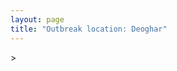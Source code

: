 ```yaml
---
layout: page
title: "Outbreak location: Deoghar"
---
```

<div id="mapid">
<script src="https://buda-magenta.github.io/hazard_map/load_map.js"></script>
><script>
var marker_outbreak = L.marker([24.476642, 86.606732],{"autoPan": true}).addTo(map); marker_outbreak.bindTooltip("Deoghar").openTooltip();

var circle_1 = L.circle([22.801519, 86.202958], {"pane": "markerPane", "color": "red", "fill": true, "fillOpacity": 0.2, "fillRule": "evenodd", "lineCap": "round", "lineJoin": "round", "opacity": 1.0, "radius": 148728, "stroke": true, "weight": 3}).addTo(map);
circle_1.bindTooltip("Jamshedpur<br>rank: 1<br>hazard index: 0.148729")
circle_1.bindPopup('<a href="https://buda-magenta.github.io/hazard_map/Jamshedpur">Jamshedpur</a>')

var circle_2 = L.circle([23.687130, 86.974659], {"pane": "markerPane", "color": "red", "fill": true, "fillOpacity": 0.2, "fillRule": "evenodd", "lineCap": "round", "lineJoin": "round", "opacity": 1.0, "radius": 104827, "stroke": true, "weight": 3}).addTo(map);
circle_2.bindTooltip("Asansol<br>rank: 2<br>hazard index: 0.104828")
circle_2.bindPopup('<a href="https://buda-magenta.github.io/hazard_map/Asansol">Asansol</a>')

var circle_3 = L.circle([23.795281, 86.430964], {"pane": "markerPane", "color": "red", "fill": true, "fillOpacity": 0.2, "fillRule": "evenodd", "lineCap": "round", "lineJoin": "round", "opacity": 1.0, "radius": 25945, "stroke": true, "weight": 3}).addTo(map);
circle_3.bindTooltip("Dhanbad<br>rank: 3<br>hazard index: 0.025946")
circle_3.bindPopup('<a href="https://buda-magenta.github.io/hazard_map/Dhanbad">Dhanbad</a>')

var circle_4 = L.circle([23.370035, 85.325013], {"pane": "markerPane", "color": "red", "fill": true, "fillOpacity": 0.2, "fillRule": "evenodd", "lineCap": "round", "lineJoin": "round", "opacity": 1.0, "radius": 23977, "stroke": true, "weight": 3}).addTo(map);
circle_4.bindTooltip("Ranchi<br>rank: 4<br>hazard index: 0.023977")
circle_4.bindPopup('<a href="https://buda-magenta.github.io/hazard_map/Ranchi">Ranchi</a>')

var circle_5 = L.circle([25.609324, 85.123525], {"pane": "markerPane", "color": "red", "fill": true, "fillOpacity": 0.2, "fillRule": "evenodd", "lineCap": "round", "lineJoin": "round", "opacity": 1.0, "radius": 11854, "stroke": true, "weight": 3}).addTo(map);
circle_5.bindTooltip("Patna<br>rank: 5<br>hazard index: 0.011854")
circle_5.bindPopup('<a href="https://buda-magenta.github.io/hazard_map/Patna">Patna</a>')

var circle_6 = L.circle([23.699128, 85.991069], {"pane": "markerPane", "color": "red", "fill": true, "fillOpacity": 0.2, "fillRule": "evenodd", "lineCap": "round", "lineJoin": "round", "opacity": 1.0, "radius": 9245, "stroke": true, "weight": 3}).addTo(map);
circle_6.bindTooltip("Bokaro<br>rank: 6<br>hazard index: 0.009246")
circle_6.bindPopup('<a href="https://buda-magenta.github.io/hazard_map/Bokaro">Bokaro</a>')

var circle_7 = L.circle([22.782355, 86.159003], {"pane": "markerPane", "color": "red", "fill": true, "fillOpacity": 0.2, "fillRule": "evenodd", "lineCap": "round", "lineJoin": "round", "opacity": 1.0, "radius": 8125, "stroke": true, "weight": 3}).addTo(map);
circle_7.bindTooltip("Adityapur<br>rank: 7<br>hazard index: 0.008126")
circle_7.bindPopup('<a href="https://buda-magenta.github.io/hazard_map/Adityapur">Adityapur</a>')

var circle_8 = L.circle([23.535048, 87.338043], {"pane": "markerPane", "color": "red", "fill": true, "fillOpacity": 0.2, "fillRule": "evenodd", "lineCap": "round", "lineJoin": "round", "opacity": 1.0, "radius": 6705, "stroke": true, "weight": 3}).addTo(map);
circle_8.bindTooltip("Durgapur<br>rank: 8<br>hazard index: 0.006706")
circle_8.bindPopup('<a href="https://buda-magenta.github.io/hazard_map/Durgapur">Durgapur</a>')

var circle_9 = L.circle([22.541418, 88.357691], {"pane": "markerPane", "color": "red", "fill": true, "fillOpacity": 0.2, "fillRule": "evenodd", "lineCap": "round", "lineJoin": "round", "opacity": 1.0, "radius": 5818, "stroke": true, "weight": 3}).addTo(map);
circle_9.bindTooltip("Kolkata<br>rank: 9<br>hazard index: 0.005818")
circle_9.bindPopup('<a href="https://buda-magenta.github.io/hazard_map/Kolkata">Kolkata</a>')

var circle_10 = L.circle([22.214285, 84.872437], {"pane": "markerPane", "color": "red", "fill": true, "fillOpacity": 0.2, "fillRule": "evenodd", "lineCap": "round", "lineJoin": "round", "opacity": 1.0, "radius": 4832, "stroke": true, "weight": 3}).addTo(map);
circle_10.bindTooltip("Raurkela<br>rank: 10<br>hazard index: 0.004832")
circle_10.bindPopup('<a href="https://buda-magenta.github.io/hazard_map/Raurkela">Raurkela</a>')

var circle_11 = L.circle([25.286698, 87.132254], {"pane": "markerPane", "color": "red", "fill": true, "fillOpacity": 0.2, "fillRule": "evenodd", "lineCap": "round", "lineJoin": "round", "opacity": 1.0, "radius": 3597, "stroke": true, "weight": 3}).addTo(map);
circle_11.bindTooltip("Bhagalpur<br>rank: 11<br>hazard index: 0.003598")
circle_11.bindPopup('<a href="https://buda-magenta.github.io/hazard_map/Bhagalpur">Bhagalpur</a>')

var circle_12 = L.circle([23.250000, 87.750000], {"pane": "markerPane", "color": "red", "fill": true, "fillOpacity": 0.2, "fillRule": "evenodd", "lineCap": "round", "lineJoin": "round", "opacity": 1.0, "radius": 3287, "stroke": true, "weight": 3}).addTo(map);
circle_12.bindTooltip("Barddhaman<br>rank: 12<br>hazard index: 0.003287")
circle_12.bindPopup('<a href="https://buda-magenta.github.io/hazard_map/Barddhaman">Barddhaman</a>')

var circle_13 = L.circle([24.796436, 85.007956], {"pane": "markerPane", "color": "red", "fill": true, "fillOpacity": 0.2, "fillRule": "evenodd", "lineCap": "round", "lineJoin": "round", "opacity": 1.0, "radius": 3264, "stroke": true, "weight": 3}).addTo(map);
circle_13.bindTooltip("Gaya<br>rank: 13<br>hazard index: 0.003264")
circle_13.bindPopup('<a href="https://buda-magenta.github.io/hazard_map/Gaya">Gaya</a>')

var circle_14 = L.circle([25.133173, 86.525040], {"pane": "markerPane", "color": "red", "fill": true, "fillOpacity": 0.2, "fillRule": "evenodd", "lineCap": "round", "lineJoin": "round", "opacity": 1.0, "radius": 2889, "stroke": true, "weight": 3}).addTo(map);
circle_14.bindTooltip("Kharagpur<br>rank: 14<br>hazard index: 0.002890")
circle_14.bindPopup('<a href="https://buda-magenta.github.io/hazard_map/Kharagpur">Kharagpur</a>')

var circle_15 = L.circle([23.730215, 86.839671], {"pane": "markerPane", "color": "red", "fill": true, "fillOpacity": 0.2, "fillRule": "evenodd", "lineCap": "round", "lineJoin": "round", "opacity": 1.0, "radius": 2211, "stroke": true, "weight": 3}).addTo(map);
circle_15.bindTooltip("Kulti<br>rank: 15<br>hazard index: 0.002211")
circle_15.bindPopup('<a href="https://buda-magenta.github.io/hazard_map/Kulti">Kulti</a>')

var circle_16 = L.circle([25.680654, 88.124646], {"pane": "markerPane", "color": "red", "fill": true, "fillOpacity": 0.2, "fillRule": "evenodd", "lineCap": "round", "lineJoin": "round", "opacity": 1.0, "radius": 2169, "stroke": true, "weight": 3}).addTo(map);
circle_16.bindTooltip("Raiganj<br>rank: 16<br>hazard index: 0.002169")
circle_16.bindPopup('<a href="https://buda-magenta.github.io/hazard_map/Raiganj">Raiganj</a>')

var circle_17 = L.circle([25.205305, 85.514612], {"pane": "markerPane", "color": "red", "fill": true, "fillOpacity": 0.2, "fillRule": "evenodd", "lineCap": "round", "lineJoin": "round", "opacity": 1.0, "radius": 2090, "stroke": true, "weight": 3}).addTo(map);
circle_17.bindTooltip("Biharsharif<br>rank: 17<br>hazard index: 0.002091")
circle_17.bindPopup('<a href="https://buda-magenta.github.io/hazard_map/Biharsharif">Biharsharif</a>')

var circle_18 = L.circle([26.083143, 86.032571], {"pane": "markerPane", "color": "red", "fill": true, "fillOpacity": 0.2, "fillRule": "evenodd", "lineCap": "round", "lineJoin": "round", "opacity": 1.0, "radius": 2071, "stroke": true, "weight": 3}).addTo(map);
circle_18.bindTooltip("Darbhanga<br>rank: 18<br>hazard index: 0.002071")
circle_18.bindPopup('<a href="https://buda-magenta.github.io/hazard_map/Darbhanga">Darbhanga</a>')

var circle_19 = L.circle([25.560900, 87.647654], {"pane": "markerPane", "color": "red", "fill": true, "fillOpacity": 0.2, "fillRule": "evenodd", "lineCap": "round", "lineJoin": "round", "opacity": 1.0, "radius": 2042, "stroke": true, "weight": 3}).addTo(map);
circle_19.bindTooltip("Katihar<br>rank: 19<br>hazard index: 0.002042")
circle_19.bindPopup('<a href="https://buda-magenta.github.io/hazard_map/Katihar">Katihar</a>')

var circle_20 = L.circle([26.000000, 87.500000], {"pane": "markerPane", "color": "red", "fill": true, "fillOpacity": 0.2, "fillRule": "evenodd", "lineCap": "round", "lineJoin": "round", "opacity": 1.0, "radius": 1975, "stroke": true, "weight": 3}).addTo(map);
circle_20.bindTooltip("Purnia<br>rank: 20<br>hazard index: 0.001976")
circle_20.bindPopup('<a href="https://buda-magenta.github.io/hazard_map/Purnia">Purnia</a>')

var circle_21 = L.circle([25.220812, 86.517204], {"pane": "markerPane", "color": "red", "fill": true, "fillOpacity": 0.2, "fillRule": "evenodd", "lineCap": "round", "lineJoin": "round", "opacity": 1.0, "radius": 1925, "stroke": true, "weight": 3}).addTo(map);
circle_21.bindTooltip("Munger<br>rank: 21<br>hazard index: 0.001926")
circle_21.bindPopup('<a href="https://buda-magenta.github.io/hazard_map/Munger">Munger</a>')

var circle_22 = L.circle([26.180598, 91.753943], {"pane": "markerPane", "color": "red", "fill": true, "fillOpacity": 0.2, "fillRule": "evenodd", "lineCap": "round", "lineJoin": "round", "opacity": 1.0, "radius": 1920, "stroke": true, "weight": 3}).addTo(map);
circle_22.bindTooltip("Guwahati<br>rank: 22<br>hazard index: 0.001921")
circle_22.bindPopup('<a href="https://buda-magenta.github.io/hazard_map/Guwahati">Guwahati</a>')

var circle_23 = L.circle([25.832642, 86.614893], {"pane": "markerPane", "color": "red", "fill": true, "fillOpacity": 0.2, "fillRule": "evenodd", "lineCap": "round", "lineJoin": "round", "opacity": 1.0, "radius": 1781, "stroke": true, "weight": 3}).addTo(map);
circle_23.bindTooltip("Saharsa<br>rank: 23<br>hazard index: 0.001782")
circle_23.bindPopup('<a href="https://buda-magenta.github.io/hazard_map/Saharsa">Saharsa</a>')

var circle_24 = L.circle([25.512719, 86.090571], {"pane": "markerPane", "color": "red", "fill": true, "fillOpacity": 0.2, "fillRule": "evenodd", "lineCap": "round", "lineJoin": "round", "opacity": 1.0, "radius": 1768, "stroke": true, "weight": 3}).addTo(map);
circle_24.bindTooltip("Begusarai<br>rank: 24<br>hazard index: 0.001769")
circle_24.bindPopup('<a href="https://buda-magenta.github.io/hazard_map/Begusarai">Begusarai</a>')

var circle_25 = L.circle([25.720581, 85.255560], {"pane": "markerPane", "color": "red", "fill": true, "fillOpacity": 0.2, "fillRule": "evenodd", "lineCap": "round", "lineJoin": "round", "opacity": 1.0, "radius": 1626, "stroke": true, "weight": 3}).addTo(map);
circle_25.bindTooltip("Hajipur<br>rank: 25<br>hazard index: 0.001626")
circle_25.bindPopup('<a href="https://buda-magenta.github.io/hazard_map/Hajipur">Hajipur</a>')

var circle_26 = L.circle([23.332200, 86.361600], {"pane": "markerPane", "color": "red", "fill": true, "fillOpacity": 0.2, "fillRule": "evenodd", "lineCap": "round", "lineJoin": "round", "opacity": 1.0, "radius": 1536, "stroke": true, "weight": 3}).addTo(map);
circle_26.bindTooltip("Purulia<br>rank: 26<br>hazard index: 0.001536")
circle_26.bindPopup('<a href="https://buda-magenta.github.io/hazard_map/Purulia">Purulia</a>')

var circle_27 = L.circle([24.965712, 88.127778], {"pane": "markerPane", "color": "red", "fill": true, "fillOpacity": 0.2, "fillRule": "evenodd", "lineCap": "round", "lineJoin": "round", "opacity": 1.0, "radius": 1521, "stroke": true, "weight": 3}).addTo(map);
circle_27.bindTooltip("English Bazar<br>rank: 27<br>hazard index: 0.001522")
circle_27.bindPopup('<a href="https://buda-magenta.github.io/hazard_map/English_Bazar">English Bazar</a>')

var circle_28 = L.circle([21.149813, 79.082056], {"pane": "markerPane", "color": "red", "fill": true, "fillOpacity": 0.2, "fillRule": "evenodd", "lineCap": "round", "lineJoin": "round", "opacity": 1.0, "radius": 1388, "stroke": true, "weight": 3}).addTo(map);
circle_28.bindTooltip("Nagpur<br>rank: 28<br>hazard index: 0.001389")
circle_28.bindPopup('<a href="https://buda-magenta.github.io/hazard_map/Nagpur">Nagpur</a>')

var circle_29 = L.circle([23.967515, 85.438846], {"pane": "markerPane", "color": "red", "fill": true, "fillOpacity": 0.2, "fillRule": "evenodd", "lineCap": "round", "lineJoin": "round", "opacity": 1.0, "radius": 1226, "stroke": true, "weight": 3}).addTo(map);
circle_29.bindTooltip("Hazaribagh<br>rank: 29<br>hazard index: 0.001226")
circle_29.bindPopup('<a href="https://buda-magenta.github.io/hazard_map/Hazaribagh">Hazaribagh</a>')

var circle_30 = L.circle([25.152471, 85.006878], {"pane": "markerPane", "color": "red", "fill": true, "fillOpacity": 0.2, "fillRule": "evenodd", "lineCap": "round", "lineJoin": "round", "opacity": 1.0, "radius": 1105, "stroke": true, "weight": 3}).addTo(map);
circle_30.bindTooltip("Jehanabad<br>rank: 30<br>hazard index: 0.001106")
circle_30.bindPopup('<a href="https://buda-magenta.github.io/hazard_map/Jehanabad">Jehanabad</a>')

var circle_31 = L.circle([26.716413, 88.430992], {"pane": "markerPane", "color": "red", "fill": true, "fillOpacity": 0.2, "fillRule": "evenodd", "lineCap": "round", "lineJoin": "round", "opacity": 1.0, "radius": 1016, "stroke": true, "weight": 3}).addTo(map);
circle_31.bindTooltip("Siliguri<br>rank: 31<br>hazard index: 0.001016")
circle_31.bindPopup('<a href="https://buda-magenta.github.io/hazard_map/Siliguri">Siliguri</a>')

var circle_32 = L.circle([26.148658, 85.340013], {"pane": "markerPane", "color": "red", "fill": true, "fillOpacity": 0.2, "fillRule": "evenodd", "lineCap": "round", "lineJoin": "round", "opacity": 1.0, "radius": 975, "stroke": true, "weight": 3}).addTo(map);
circle_32.bindTooltip("Muzaffarpur<br>rank: 32<br>hazard index: 0.000976")
circle_32.bindPopup('<a href="https://buda-magenta.github.io/hazard_map/Muzaffarpur">Muzaffarpur</a>')

var circle_33 = L.circle([28.651718, 77.221939], {"pane": "markerPane", "color": "red", "fill": true, "fillOpacity": 0.2, "fillRule": "evenodd", "lineCap": "round", "lineJoin": "round", "opacity": 1.0, "radius": 963, "stroke": true, "weight": 3}).addTo(map);
circle_33.bindTooltip("Delhi<br>rank: 33<br>hazard index: 0.000964")
circle_33.bindPopup('<a href="https://buda-magenta.github.io/hazard_map/Delhi">Delhi</a>')

var circle_34 = L.circle([25.329791, 86.456777], {"pane": "markerPane", "color": "red", "fill": true, "fillOpacity": 0.2, "fillRule": "evenodd", "lineCap": "round", "lineJoin": "round", "opacity": 1.0, "radius": 893, "stroke": true, "weight": 3}).addTo(map);
circle_34.bindTooltip("Jamalpur<br>rank: 34<br>hazard index: 0.000893")
circle_34.bindPopup('<a href="https://buda-magenta.github.io/hazard_map/Jamalpur">Jamalpur</a>')

var circle_35 = L.circle([22.383333, 82.133333], {"pane": "markerPane", "color": "red", "fill": true, "fillOpacity": 0.2, "fillRule": "evenodd", "lineCap": "round", "lineJoin": "round", "opacity": 1.0, "radius": 872, "stroke": true, "weight": 3}).addTo(map);
circle_35.bindTooltip("Bilaspur<br>rank: 35<br>hazard index: 0.000872")
circle_35.bindPopup('<a href="https://buda-magenta.github.io/hazard_map/Bilaspur">Bilaspur</a>')

var circle_36 = L.circle([20.266777, 85.843559], {"pane": "markerPane", "color": "red", "fill": true, "fillOpacity": 0.2, "fillRule": "evenodd", "lineCap": "round", "lineJoin": "round", "opacity": 1.0, "radius": 833, "stroke": true, "weight": 3}).addTo(map);
circle_36.bindTooltip("Bhubaneswar<br>rank: 36<br>hazard index: 0.000833")
circle_36.bindPopup('<a href="https://buda-magenta.github.io/hazard_map/Bhubaneswar">Bhubaneswar</a>')

var circle_37 = L.circle([23.831238, 91.282382], {"pane": "markerPane", "color": "red", "fill": true, "fillOpacity": 0.2, "fillRule": "evenodd", "lineCap": "round", "lineJoin": "round", "opacity": 1.0, "radius": 796, "stroke": true, "weight": 3}).addTo(map);
circle_37.bindTooltip("Agartala<br>rank: 37<br>hazard index: 0.000797")
circle_37.bindPopup('<a href="https://buda-magenta.github.io/hazard_map/Agartala">Agartala</a>')

var circle_38 = L.circle([21.237947, 81.633683], {"pane": "markerPane", "color": "red", "fill": true, "fillOpacity": 0.2, "fillRule": "evenodd", "lineCap": "round", "lineJoin": "round", "opacity": 1.0, "radius": 762, "stroke": true, "weight": 3}).addTo(map);
circle_38.bindTooltip("Raipur<br>rank: 38<br>hazard index: 0.000762")
circle_38.bindPopup('<a href="https://buda-magenta.github.io/hazard_map/Raipur">Raipur</a>')

var circle_39 = L.circle([23.131954, 87.207397], {"pane": "markerPane", "color": "red", "fill": true, "fillOpacity": 0.2, "fillRule": "evenodd", "lineCap": "round", "lineJoin": "round", "opacity": 1.0, "radius": 628, "stroke": true, "weight": 3}).addTo(map);
circle_39.bindTooltip("Bankura<br>rank: 39<br>hazard index: 0.000628")
circle_39.bindPopup('<a href="https://buda-magenta.github.io/hazard_map/Bankura">Bankura</a>')

var circle_40 = L.circle([20.468600, 85.879200], {"pane": "markerPane", "color": "red", "fill": true, "fillOpacity": 0.2, "fillRule": "evenodd", "lineCap": "round", "lineJoin": "round", "opacity": 1.0, "radius": 602, "stroke": true, "weight": 3}).addTo(map);
circle_40.bindTooltip("Cuttack<br>rank: 40<br>hazard index: 0.000603")
circle_40.bindPopup('<a href="https://buda-magenta.github.io/hazard_map/Cuttack">Cuttack</a>')

var circle_41 = L.circle([21.400000, 83.883333], {"pane": "markerPane", "color": "red", "fill": true, "fillOpacity": 0.2, "fillRule": "evenodd", "lineCap": "round", "lineJoin": "round", "opacity": 1.0, "radius": 503, "stroke": true, "weight": 3}).addTo(map);
circle_41.bindTooltip("Sambalpur<br>rank: 41<br>hazard index: 0.000504")
circle_41.bindPopup('<a href="https://buda-magenta.github.io/hazard_map/Sambalpur">Sambalpur</a>')

var circle_42 = L.circle([21.063329, 86.505373], {"pane": "markerPane", "color": "red", "fill": true, "fillOpacity": 0.2, "fillRule": "evenodd", "lineCap": "round", "lineJoin": "round", "opacity": 1.0, "radius": 470, "stroke": true, "weight": 3}).addTo(map);
circle_42.bindTooltip("Bhadrak<br>rank: 42<br>hazard index: 0.000470")
circle_42.bindPopup('<a href="https://buda-magenta.github.io/hazard_map/Bhadrak">Bhadrak</a>')

var circle_43 = L.circle([21.500000, 86.750000], {"pane": "markerPane", "color": "red", "fill": true, "fillOpacity": 0.2, "fillRule": "evenodd", "lineCap": "round", "lineJoin": "round", "opacity": 1.0, "radius": 453, "stroke": true, "weight": 3}).addTo(map);
circle_43.bindTooltip("Baleshwar<br>rank: 43<br>hazard index: 0.000454")
circle_43.bindPopup('<a href="https://buda-magenta.github.io/hazard_map/Baleshwar">Baleshwar</a>')

var circle_44 = L.circle([25.623400, 85.041700], {"pane": "markerPane", "color": "red", "fill": true, "fillOpacity": 0.2, "fillRule": "evenodd", "lineCap": "round", "lineJoin": "round", "opacity": 1.0, "radius": 429, "stroke": true, "weight": 3}).addTo(map);
circle_44.bindTooltip("Dinapur Nizamat<br>rank: 44<br>hazard index: 0.000430")
circle_44.bindPopup('<a href="https://buda-magenta.github.io/hazard_map/Dinapur_Nizamat">Dinapur Nizamat</a>')

var circle_45 = L.circle([19.075990, 72.877393], {"pane": "markerPane", "color": "red", "fill": true, "fillOpacity": 0.2, "fillRule": "evenodd", "lineCap": "round", "lineJoin": "round", "opacity": 1.0, "radius": 375, "stroke": true, "weight": 3}).addTo(map);
circle_45.bindTooltip("Mumbai<br>rank: 45<br>hazard index: 0.000376")
circle_45.bindPopup('<a href="https://buda-magenta.github.io/hazard_map/Mumbai">Mumbai</a>')

var circle_46 = L.circle([22.500000, 83.500000], {"pane": "markerPane", "color": "red", "fill": true, "fillOpacity": 0.2, "fillRule": "evenodd", "lineCap": "round", "lineJoin": "round", "opacity": 1.0, "radius": 359, "stroke": true, "weight": 3}).addTo(map);
circle_46.bindTooltip("Raigarh<br>rank: 46<br>hazard index: 0.000360")
circle_46.bindPopup('<a href="https://buda-magenta.github.io/hazard_map/Raigarh">Raigarh</a>')

var circle_47 = L.circle([21.200996, 81.335426], {"pane": "markerPane", "color": "red", "fill": true, "fillOpacity": 0.2, "fillRule": "evenodd", "lineCap": "round", "lineJoin": "round", "opacity": 1.0, "radius": 330, "stroke": true, "weight": 3}).addTo(map);
circle_47.bindTooltip("Bhilai Nagar<br>rank: 47<br>hazard index: 0.000330")
circle_47.bindPopup('<a href="https://buda-magenta.github.io/hazard_map/Bhilai_Nagar">Bhilai Nagar</a>')

var circle_48 = L.circle([25.623457, 84.596839], {"pane": "markerPane", "color": "red", "fill": true, "fillOpacity": 0.2, "fillRule": "evenodd", "lineCap": "round", "lineJoin": "round", "opacity": 1.0, "radius": 327, "stroke": true, "weight": 3}).addTo(map);
circle_48.bindTooltip("Arrah<br>rank: 48<br>hazard index: 0.000328")
circle_48.bindPopup('<a href="https://buda-magenta.github.io/hazard_map/Arrah">Arrah</a>')

var circle_49 = L.circle([25.773344, 84.784977], {"pane": "markerPane", "color": "red", "fill": true, "fillOpacity": 0.2, "fillRule": "evenodd", "lineCap": "round", "lineJoin": "round", "opacity": 1.0, "radius": 272, "stroke": true, "weight": 3}).addTo(map);
circle_49.bindTooltip("Chapra<br>rank: 49<br>hazard index: 0.000273")
circle_49.bindPopup('<a href="https://buda-magenta.github.io/hazard_map/Chapra">Chapra</a>')

var circle_50 = L.circle([22.695034, 88.377060], {"pane": "markerPane", "color": "red", "fill": true, "fillOpacity": 0.2, "fillRule": "evenodd", "lineCap": "round", "lineJoin": "round", "opacity": 1.0, "radius": 251, "stroke": true, "weight": 3}).addTo(map);
circle_50.bindTooltip("Panihati<br>rank: 50<br>hazard index: 0.000251")
circle_50.bindPopup('<a href="https://buda-magenta.github.io/hazard_map/Panihati">Panihati</a>')

var circle_51 = L.circle([20.843512, 75.525927], {"pane": "markerPane", "color": "red", "fill": true, "fillOpacity": 0.2, "fillRule": "evenodd", "lineCap": "round", "lineJoin": "round", "opacity": 1.0, "radius": 250, "stroke": true, "weight": 3}).addTo(map);
circle_51.bindTooltip("Jalgaon<br>rank: 51<br>hazard index: 0.000250")
circle_51.bindPopup('<a href="https://buda-magenta.github.io/hazard_map/Jalgaon">Jalgaon</a>')

var circle_52 = L.circle([22.670728, 88.376342], {"pane": "markerPane", "color": "red", "fill": true, "fillOpacity": 0.2, "fillRule": "evenodd", "lineCap": "round", "lineJoin": "round", "opacity": 1.0, "radius": 219, "stroke": true, "weight": 3}).addTo(map);
circle_52.bindTooltip("Kamarhati<br>rank: 52<br>hazard index: 0.000220")
circle_52.bindPopup('<a href="https://buda-magenta.github.io/hazard_map/Kamarhati">Kamarhati</a>')

var circle_53 = L.circle([26.460914, 80.321759], {"pane": "markerPane", "color": "red", "fill": true, "fillOpacity": 0.2, "fillRule": "evenodd", "lineCap": "round", "lineJoin": "round", "opacity": 1.0, "radius": 216, "stroke": true, "weight": 3}).addTo(map);
circle_53.bindTooltip("Kanpur<br>rank: 53<br>hazard index: 0.000217")
circle_53.bindPopup('<a href="https://buda-magenta.github.io/hazard_map/Kanpur">Kanpur</a>')

var circle_54 = L.circle([21.199035, 81.397955], {"pane": "markerPane", "color": "red", "fill": true, "fillOpacity": 0.2, "fillRule": "evenodd", "lineCap": "round", "lineJoin": "round", "opacity": 1.0, "radius": 202, "stroke": true, "weight": 3}).addTo(map);
circle_54.bindTooltip("Durg<br>rank: 54<br>hazard index: 0.000203")
circle_54.bindPopup('<a href="https://buda-magenta.github.io/hazard_map/Durg">Durg</a>')

var circle_55 = L.circle([22.890183, 88.426939], {"pane": "markerPane", "color": "red", "fill": true, "fillOpacity": 0.2, "fillRule": "evenodd", "lineCap": "round", "lineJoin": "round", "opacity": 1.0, "radius": 200, "stroke": true, "weight": 3}).addTo(map);
circle_55.bindTooltip("Naihati<br>rank: 55<br>hazard index: 0.000200")
circle_55.bindPopup('<a href="https://buda-magenta.github.io/hazard_map/Naihati">Naihati</a>')

var circle_56 = L.circle([25.572433, 83.609605], {"pane": "markerPane", "color": "red", "fill": true, "fillOpacity": 0.2, "fillRule": "evenodd", "lineCap": "round", "lineJoin": "round", "opacity": 1.0, "radius": 193, "stroke": true, "weight": 3}).addTo(map);
circle_56.bindTooltip("Medinipur<br>rank: 56<br>hazard index: 0.000193")
circle_56.bindPopup('<a href="https://buda-magenta.github.io/hazard_map/Medinipur">Medinipur</a>')

var circle_57 = L.circle([22.472223, 88.093845], {"pane": "markerPane", "color": "red", "fill": true, "fillOpacity": 0.2, "fillRule": "evenodd", "lineCap": "round", "lineJoin": "round", "opacity": 1.0, "radius": 188, "stroke": true, "weight": 3}).addTo(map);
circle_57.bindTooltip("Uluberia<br>rank: 57<br>hazard index: 0.000189")
circle_57.bindPopup('<a href="https://buda-magenta.github.io/hazard_map/Uluberia">Uluberia</a>')

var circle_58 = L.circle([12.979120, 77.591300], {"pane": "markerPane", "color": "red", "fill": true, "fillOpacity": 0.2, "fillRule": "evenodd", "lineCap": "round", "lineJoin": "round", "opacity": 1.0, "radius": 182, "stroke": true, "weight": 3}).addTo(map);
circle_58.bindTooltip("Bangalore<br>rank: 58<br>hazard index: 0.000183")
circle_58.bindPopup('<a href="https://buda-magenta.github.io/hazard_map/Bangalore">Bangalore</a>')

var circle_59 = L.circle([28.651718, 77.221939], {"pane": "markerPane", "color": "red", "fill": true, "fillOpacity": 0.2, "fillRule": "evenodd", "lineCap": "round", "lineJoin": "round", "opacity": 1.0, "radius": 179, "stroke": true, "weight": 3}).addTo(map);
circle_59.bindTooltip("Dehri<br>rank: 59<br>hazard index: 0.000180")
circle_59.bindPopup('<a href="https://buda-magenta.github.io/hazard_map/Dehri">Dehri</a>')

var circle_60 = L.circle([19.087076, 82.023572], {"pane": "markerPane", "color": "red", "fill": true, "fillOpacity": 0.2, "fillRule": "evenodd", "lineCap": "round", "lineJoin": "round", "opacity": 1.0, "radius": 175, "stroke": true, "weight": 3}).addTo(map);
circle_60.bindTooltip("Jagdalpur<br>rank: 60<br>hazard index: 0.000175")
circle_60.bindPopup('<a href="https://buda-magenta.github.io/hazard_map/Jagdalpur">Jagdalpur</a>')

var circle_61 = L.circle([22.591260, 88.390964], {"pane": "markerPane", "color": "red", "fill": true, "fillOpacity": 0.2, "fillRule": "evenodd", "lineCap": "round", "lineJoin": "round", "opacity": 1.0, "radius": 170, "stroke": true, "weight": 3}).addTo(map);
circle_61.bindTooltip("Bidhan Nagar<br>rank: 61<br>hazard index: 0.000170")
circle_61.bindPopup('<a href="https://buda-magenta.github.io/hazard_map/Bidhan_Nagar">Bidhan Nagar</a>')

var circle_62 = L.circle([22.028124, 88.063265], {"pane": "markerPane", "color": "red", "fill": true, "fillOpacity": 0.2, "fillRule": "evenodd", "lineCap": "round", "lineJoin": "round", "opacity": 1.0, "radius": 165, "stroke": true, "weight": 3}).addTo(map);
circle_62.bindTooltip("Haldia<br>rank: 62<br>hazard index: 0.000166")
circle_62.bindPopup('<a href="https://buda-magenta.github.io/hazard_map/Haldia">Haldia</a>')

var circle_63 = L.circle([13.083694, 80.270186], {"pane": "markerPane", "color": "red", "fill": true, "fillOpacity": 0.2, "fillRule": "evenodd", "lineCap": "round", "lineJoin": "round", "opacity": 1.0, "radius": 164, "stroke": true, "weight": 3}).addTo(map);
circle_63.bindTooltip("Chennai<br>rank: 63<br>hazard index: 0.000165")
circle_63.bindPopup('<a href="https://buda-magenta.github.io/hazard_map/Chennai">Chennai</a>')

var circle_64 = L.circle([30.909016, 75.851601], {"pane": "markerPane", "color": "red", "fill": true, "fillOpacity": 0.2, "fillRule": "evenodd", "lineCap": "round", "lineJoin": "round", "opacity": 1.0, "radius": 164, "stroke": true, "weight": 3}).addTo(map);
circle_64.bindTooltip("Ludhiana<br>rank: 64<br>hazard index: 0.000165")
circle_64.bindPopup('<a href="https://buda-magenta.github.io/hazard_map/Ludhiana">Ludhiana</a>')

var circle_65 = L.circle([19.807608, 85.825254], {"pane": "markerPane", "color": "red", "fill": true, "fillOpacity": 0.2, "fillRule": "evenodd", "lineCap": "round", "lineJoin": "round", "opacity": 1.0, "radius": 158, "stroke": true, "weight": 3}).addTo(map);
circle_65.bindTooltip("Puri<br>rank: 65<br>hazard index: 0.000159")
circle_65.bindPopup('<a href="https://buda-magenta.github.io/hazard_map/Puri">Puri</a>')

var circle_66 = L.circle([25.913591, 93.728371], {"pane": "markerPane", "color": "red", "fill": true, "fillOpacity": 0.2, "fillRule": "evenodd", "lineCap": "round", "lineJoin": "round", "opacity": 1.0, "radius": 153, "stroke": true, "weight": 3}).addTo(map);
circle_66.bindTooltip("Dimapur<br>rank: 66<br>hazard index: 0.000153")
circle_66.bindPopup('<a href="https://buda-magenta.github.io/hazard_map/Dimapur">Dimapur</a>')

var circle_67 = L.circle([22.508621, 88.253218], {"pane": "markerPane", "color": "red", "fill": true, "fillOpacity": 0.2, "fillRule": "evenodd", "lineCap": "round", "lineJoin": "round", "opacity": 1.0, "radius": 147, "stroke": true, "weight": 3}).addTo(map);
circle_67.bindTooltip("Maheshtala<br>rank: 67<br>hazard index: 0.000148")
circle_67.bindPopup('<a href="https://buda-magenta.github.io/hazard_map/Maheshtala">Maheshtala</a>')

var circle_68 = L.circle([23.160894, 79.949770], {"pane": "markerPane", "color": "red", "fill": true, "fillOpacity": 0.2, "fillRule": "evenodd", "lineCap": "round", "lineJoin": "round", "opacity": 1.0, "radius": 139, "stroke": true, "weight": 3}).addTo(map);
circle_68.bindTooltip("Jabalpur<br>rank: 68<br>hazard index: 0.000140")
circle_68.bindPopup('<a href="https://buda-magenta.github.io/hazard_map/Jabalpur">Jabalpur</a>')

var circle_69 = L.circle([26.671329, 83.364583], {"pane": "markerPane", "color": "red", "fill": true, "fillOpacity": 0.2, "fillRule": "evenodd", "lineCap": "round", "lineJoin": "round", "opacity": 1.0, "radius": 128, "stroke": true, "weight": 3}).addTo(map);
circle_69.bindTooltip("Gorakhpur<br>rank: 69<br>hazard index: 0.000128")
circle_69.bindPopup('<a href="https://buda-magenta.github.io/hazard_map/Gorakhpur">Gorakhpur</a>')

var circle_70 = L.circle([22.646958, 88.343612], {"pane": "markerPane", "color": "red", "fill": true, "fillOpacity": 0.2, "fillRule": "evenodd", "lineCap": "round", "lineJoin": "round", "opacity": 1.0, "radius": 124, "stroke": true, "weight": 3}).addTo(map);
circle_70.bindTooltip("Bally<br>rank: 70<br>hazard index: 0.000125")
circle_70.bindPopup('<a href="https://buda-magenta.github.io/hazard_map/Bally">Bally</a>')

var circle_71 = L.circle([27.484460, 94.901945], {"pane": "markerPane", "color": "red", "fill": true, "fillOpacity": 0.2, "fillRule": "evenodd", "lineCap": "round", "lineJoin": "round", "opacity": 1.0, "radius": 119, "stroke": true, "weight": 3}).addTo(map);
circle_71.bindTooltip("Dibrugarh<br>rank: 71<br>hazard index: 0.000120")
circle_71.bindPopup('<a href="https://buda-magenta.github.io/hazard_map/Dibrugarh">Dibrugarh</a>')

var circle_72 = L.circle([24.900100, 84.018211], {"pane": "markerPane", "color": "red", "fill": true, "fillOpacity": 0.2, "fillRule": "evenodd", "lineCap": "round", "lineJoin": "round", "opacity": 1.0, "radius": 117, "stroke": true, "weight": 3}).addTo(map);
circle_72.bindTooltip("Sasaram<br>rank: 72<br>hazard index: 0.000118")
circle_72.bindPopup('<a href="https://buda-magenta.github.io/hazard_map/Sasaram">Sasaram</a>')

var circle_73 = L.circle([31.634308, 74.873679], {"pane": "markerPane", "color": "red", "fill": true, "fillOpacity": 0.2, "fillRule": "evenodd", "lineCap": "round", "lineJoin": "round", "opacity": 1.0, "radius": 115, "stroke": true, "weight": 3}).addTo(map);
circle_73.bindTooltip("Amritsar<br>rank: 73<br>hazard index: 0.000115")
circle_73.bindPopup('<a href="https://buda-magenta.github.io/hazard_map/Amritsar">Amritsar</a>')

var circle_74 = L.circle([17.723128, 83.301284], {"pane": "markerPane", "color": "red", "fill": true, "fillOpacity": 0.2, "fillRule": "evenodd", "lineCap": "round", "lineJoin": "round", "opacity": 1.0, "radius": 114, "stroke": true, "weight": 3}).addTo(map);
circle_74.bindTooltip("Visakhapatnam<br>rank: 74<br>hazard index: 0.000115")
circle_74.bindPopup('<a href="https://buda-magenta.github.io/hazard_map/Visakhapatnam">Visakhapatnam</a>')

var circle_75 = L.circle([22.870214, 88.419608], {"pane": "markerPane", "color": "red", "fill": true, "fillOpacity": 0.2, "fillRule": "evenodd", "lineCap": "round", "lineJoin": "round", "opacity": 1.0, "radius": 113, "stroke": true, "weight": 3}).addTo(map);
circle_75.bindTooltip("Barrackpur<br>rank: 75<br>hazard index: 0.000114")
circle_75.bindPopup('<a href="https://buda-magenta.github.io/hazard_map/Barrackpur">Barrackpur</a>')

var circle_76 = L.circle([25.335649, 83.007629], {"pane": "markerPane", "color": "red", "fill": true, "fillOpacity": 0.2, "fillRule": "evenodd", "lineCap": "round", "lineJoin": "round", "opacity": 1.0, "radius": 110, "stroke": true, "weight": 3}).addTo(map);
circle_76.bindTooltip("Varanasi<br>rank: 76<br>hazard index: 0.000111")
circle_76.bindPopup('<a href="https://buda-magenta.github.io/hazard_map/Varanasi">Varanasi</a>')

var circle_77 = L.circle([26.838100, 80.934600], {"pane": "markerPane", "color": "red", "fill": true, "fillOpacity": 0.2, "fillRule": "evenodd", "lineCap": "round", "lineJoin": "round", "opacity": 1.0, "radius": 107, "stroke": true, "weight": 3}).addTo(map);
circle_77.bindTooltip("Lucknow<br>rank: 77<br>hazard index: 0.000108")
circle_77.bindPopup('<a href="https://buda-magenta.github.io/hazard_map/Lucknow">Lucknow</a>')

var circle_78 = L.circle([22.754995, 88.341667], {"pane": "markerPane", "color": "red", "fill": true, "fillOpacity": 0.2, "fillRule": "evenodd", "lineCap": "round", "lineJoin": "round", "opacity": 1.0, "radius": 106, "stroke": true, "weight": 3}).addTo(map);
circle_78.bindTooltip("Serampore<br>rank: 78<br>hazard index: 0.000107")
circle_78.bindPopup('<a href="https://buda-magenta.github.io/hazard_map/Serampore">Serampore</a>')

var circle_79 = L.circle([24.379576, 88.585573], {"pane": "markerPane", "color": "red", "fill": true, "fillOpacity": 0.2, "fillRule": "evenodd", "lineCap": "round", "lineJoin": "round", "opacity": 1.0, "radius": 105, "stroke": true, "weight": 3}).addTo(map);
circle_79.bindTooltip("Baharampur<br>rank: 79<br>hazard index: 0.000106")
circle_79.bindPopup('<a href="https://buda-magenta.github.io/hazard_map/Baharampur">Baharampur</a>')

var circle_80 = L.circle([26.626484, 88.734077], {"pane": "markerPane", "color": "red", "fill": true, "fillOpacity": 0.2, "fillRule": "evenodd", "lineCap": "round", "lineJoin": "round", "opacity": 1.0, "radius": 105, "stroke": true, "weight": 3}).addTo(map);
circle_80.bindTooltip("Jalpaiguri<br>rank: 80<br>hazard index: 0.000105")
circle_80.bindPopup('<a href="https://buda-magenta.github.io/hazard_map/Jalpaiguri">Jalpaiguri</a>')

var circle_81 = L.circle([25.877933, 84.119959], {"pane": "markerPane", "color": "red", "fill": true, "fillOpacity": 0.2, "fillRule": "evenodd", "lineCap": "round", "lineJoin": "round", "opacity": 1.0, "radius": 104, "stroke": true, "weight": 3}).addTo(map);
circle_81.bindTooltip("Ballia<br>rank: 81<br>hazard index: 0.000105")
circle_81.bindPopup('<a href="https://buda-magenta.github.io/hazard_map/Ballia">Ballia</a>')

var circle_82 = L.circle([26.669512, 84.957411], {"pane": "markerPane", "color": "red", "fill": true, "fillOpacity": 0.2, "fillRule": "evenodd", "lineCap": "round", "lineJoin": "round", "opacity": 1.0, "radius": 100, "stroke": true, "weight": 3}).addTo(map);
circle_82.bindTooltip("Motihari<br>rank: 82<br>hazard index: 0.000101")
circle_82.bindPopup('<a href="https://buda-magenta.github.io/hazard_map/Motihari">Motihari</a>')

var circle_83 = L.circle([22.717624, 88.488953], {"pane": "markerPane", "color": "red", "fill": true, "fillOpacity": 0.2, "fillRule": "evenodd", "lineCap": "round", "lineJoin": "round", "opacity": 1.0, "radius": 96, "stroke": true, "weight": 3}).addTo(map);
circle_83.bindTooltip("Barasat<br>rank: 83<br>hazard index: 0.000096")
circle_83.bindPopup('<a href="https://buda-magenta.github.io/hazard_map/Barasat">Barasat</a>')

var circle_84 = L.circle([21.934900, 86.732400], {"pane": "markerPane", "color": "red", "fill": true, "fillOpacity": 0.2, "fillRule": "evenodd", "lineCap": "round", "lineJoin": "round", "opacity": 1.0, "radius": 90, "stroke": true, "weight": 3}).addTo(map);
circle_84.bindTooltip("Baripada<br>rank: 84<br>hazard index: 0.000090")
circle_84.bindPopup('<a href="https://buda-magenta.github.io/hazard_map/Baripada">Baripada</a>')

var circle_85 = L.circle([20.972740, 80.691555], {"pane": "markerPane", "color": "red", "fill": true, "fillOpacity": 0.2, "fillRule": "evenodd", "lineCap": "round", "lineJoin": "round", "opacity": 1.0, "radius": 88, "stroke": true, "weight": 3}).addTo(map);
circle_85.bindTooltip("Rajnandgaon<br>rank: 85<br>hazard index: 0.000089")
circle_85.bindPopup('<a href="https://buda-magenta.github.io/hazard_map/Rajnandgaon">Rajnandgaon</a>')

var circle_86 = L.circle([31.292011, 75.568058], {"pane": "markerPane", "color": "red", "fill": true, "fillOpacity": 0.2, "fillRule": "evenodd", "lineCap": "round", "lineJoin": "round", "opacity": 1.0, "radius": 87, "stroke": true, "weight": 3}).addTo(map);
circle_86.bindTooltip("Jalandhar<br>rank: 86<br>hazard index: 0.000088")
circle_86.bindPopup('<a href="https://buda-magenta.github.io/hazard_map/Jalandhar">Jalandhar</a>')

var circle_87 = L.circle([17.388786, 78.461065], {"pane": "markerPane", "color": "red", "fill": true, "fillOpacity": 0.2, "fillRule": "evenodd", "lineCap": "round", "lineJoin": "round", "opacity": 1.0, "radius": 86, "stroke": true, "weight": 3}).addTo(map);
circle_87.bindTooltip("Hyderabad<br>rank: 87<br>hazard index: 0.000086")
circle_87.bindPopup('<a href="https://buda-magenta.github.io/hazard_map/Hyderabad">Hyderabad</a>')

var circle_88 = L.circle([21.735348, 81.944459], {"pane": "markerPane", "color": "red", "fill": true, "fillOpacity": 0.2, "fillRule": "evenodd", "lineCap": "round", "lineJoin": "round", "opacity": 1.0, "radius": 84, "stroke": true, "weight": 3}).addTo(map);
circle_88.bindTooltip("Bhatpara<br>rank: 88<br>hazard index: 0.000084")
circle_88.bindPopup('<a href="https://buda-magenta.github.io/hazard_map/Bhatpara">Bhatpara</a>')

var circle_89 = L.circle([25.438130, 81.833800], {"pane": "markerPane", "color": "red", "fill": true, "fillOpacity": 0.2, "fillRule": "evenodd", "lineCap": "round", "lineJoin": "round", "opacity": 1.0, "radius": 83, "stroke": true, "weight": 3}).addTo(map);
circle_89.bindTooltip("Allahabad<br>rank: 89<br>hazard index: 0.000083")
circle_89.bindPopup('<a href="https://buda-magenta.github.io/hazard_map/Allahabad">Allahabad</a>')

var circle_90 = L.circle([22.920982, 88.437022], {"pane": "markerPane", "color": "red", "fill": true, "fillOpacity": 0.2, "fillRule": "evenodd", "lineCap": "round", "lineJoin": "round", "opacity": 1.0, "radius": 82, "stroke": true, "weight": 3}).addTo(map);
circle_90.bindTooltip("Halisahar<br>rank: 90<br>hazard index: 0.000082")
circle_90.bindPopup('<a href="https://buda-magenta.github.io/hazard_map/Halisahar">Halisahar</a>')

var circle_91 = L.circle([22.707369, 88.374437], {"pane": "markerPane", "color": "red", "fill": true, "fillOpacity": 0.2, "fillRule": "evenodd", "lineCap": "round", "lineJoin": "round", "opacity": 1.0, "radius": 79, "stroke": true, "weight": 3}).addTo(map);
circle_91.bindTooltip("Baranagar<br>rank: 91<br>hazard index: 0.000079")
circle_91.bindPopup('<a href="https://buda-magenta.github.io/hazard_map/Baranagar">Baranagar</a>')

var circle_92 = L.circle([22.949011, 88.435910], {"pane": "markerPane", "color": "red", "fill": true, "fillOpacity": 0.2, "fillRule": "evenodd", "lineCap": "round", "lineJoin": "round", "opacity": 1.0, "radius": 79, "stroke": true, "weight": 3}).addTo(map);
circle_92.bindTooltip("Kanchrapara<br>rank: 92<br>hazard index: 0.000079")
circle_92.bindPopup('<a href="https://buda-magenta.github.io/hazard_map/Kanchrapara">Kanchrapara</a>')

var circle_93 = L.circle([21.145629, 80.268387], {"pane": "markerPane", "color": "red", "fill": true, "fillOpacity": 0.2, "fillRule": "evenodd", "lineCap": "round", "lineJoin": "round", "opacity": 1.0, "radius": 75, "stroke": true, "weight": 3}).addTo(map);
circle_93.bindTooltip("Gondiya<br>rank: 93<br>hazard index: 0.000076")
circle_93.bindPopup('<a href="https://buda-magenta.github.io/hazard_map/Gondiya">Gondiya</a>')

var circle_94 = L.circle([22.794910, 88.331772], {"pane": "markerPane", "color": "red", "fill": true, "fillOpacity": 0.2, "fillRule": "evenodd", "lineCap": "round", "lineJoin": "round", "opacity": 1.0, "radius": 68, "stroke": true, "weight": 3}).addTo(map);
circle_94.bindTooltip("Baidyabati<br>rank: 94<br>hazard index: 0.000069")
circle_94.bindPopup('<a href="https://buda-magenta.github.io/hazard_map/Baidyabati">Baidyabati</a>')

var circle_95 = L.circle([22.694792, 88.453018], {"pane": "markerPane", "color": "red", "fill": true, "fillOpacity": 0.2, "fillRule": "evenodd", "lineCap": "round", "lineJoin": "round", "opacity": 1.0, "radius": 65, "stroke": true, "weight": 3}).addTo(map);
circle_95.bindTooltip("Madhyamgram<br>rank: 95<br>hazard index: 0.000066")
circle_95.bindPopup('<a href="https://buda-magenta.github.io/hazard_map/Madhyamgram">Madhyamgram</a>')

var circle_96 = L.circle([25.562071, 84.015672], {"pane": "markerPane", "color": "red", "fill": true, "fillOpacity": 0.2, "fillRule": "evenodd", "lineCap": "round", "lineJoin": "round", "opacity": 1.0, "radius": 64, "stroke": true, "weight": 3}).addTo(map);
circle_96.bindTooltip("Buxar<br>rank: 96<br>hazard index: 0.000064")
circle_96.bindPopup('<a href="https://buda-magenta.github.io/hazard_map/Buxar">Buxar</a>')

var circle_97 = L.circle([22.741920, 88.379201], {"pane": "markerPane", "color": "red", "fill": true, "fillOpacity": 0.2, "fillRule": "evenodd", "lineCap": "round", "lineJoin": "round", "opacity": 1.0, "radius": 63, "stroke": true, "weight": 3}).addTo(map);
circle_97.bindTooltip("Titagarh<br>rank: 97<br>hazard index: 0.000063")
circle_97.bindPopup('<a href="https://buda-magenta.github.io/hazard_map/Titagarh">Titagarh</a>')

var circle_98 = L.circle([24.817861, 92.756221], {"pane": "markerPane", "color": "red", "fill": true, "fillOpacity": 0.2, "fillRule": "evenodd", "lineCap": "round", "lineJoin": "round", "opacity": 1.0, "radius": 61, "stroke": true, "weight": 3}).addTo(map);
circle_98.bindTooltip("Silchar<br>rank: 98<br>hazard index: 0.000061")
circle_98.bindPopup('<a href="https://buda-magenta.github.io/hazard_map/Silchar">Silchar</a>')

var circle_99 = L.circle([22.715699, 88.381582], {"pane": "markerPane", "color": "red", "fill": true, "fillOpacity": 0.2, "fillRule": "evenodd", "lineCap": "round", "lineJoin": "round", "opacity": 1.0, "radius": 58, "stroke": true, "weight": 3}).addTo(map);
circle_99.bindTooltip("Khardaha<br>rank: 99<br>hazard index: 0.000059")
circle_99.bindPopup('<a href="https://buda-magenta.github.io/hazard_map/Khardaha">Khardaha</a>')

var circle_100 = L.circle([22.901200, 88.389900], {"pane": "markerPane", "color": "red", "fill": true, "fillOpacity": 0.2, "fillRule": "evenodd", "lineCap": "round", "lineJoin": "round", "opacity": 1.0, "radius": 57, "stroke": true, "weight": 3}).addTo(map);
circle_100.bindTooltip("Hugli-Chinsurah<br>rank: 100<br>hazard index: 0.000058")
circle_100.bindPopup('<a href="https://buda-magenta.github.io/hazard_map/Hugli-Chinsurah">Hugli-Chinsurah</a>')
</script>
</div>